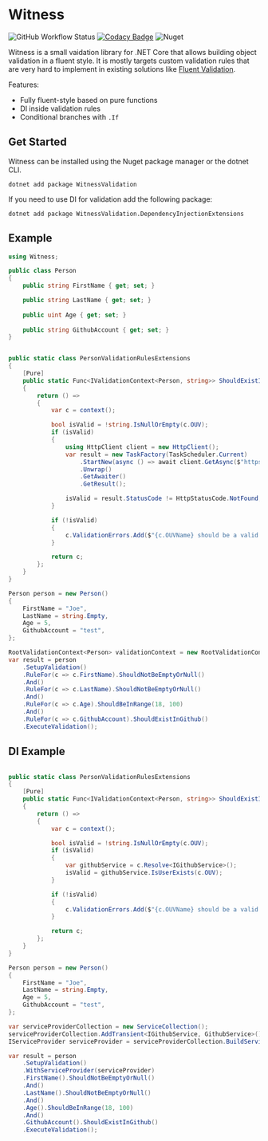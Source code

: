 # Witness

![GitHub Workflow Status](https://img.shields.io/github/workflow/status/MrZoidberg/Witness/Build) [![Codacy Badge](https://app.codacy.com/project/badge/Grade/69696e45f75f455e9a7654ca2b12f227)](https://www.codacy.com/manual/mihail.merkulov/Witness?utm_source=github.com&amp;utm_medium=referral&amp;utm_content=MrZoidberg/Witness&amp;utm_campaign=Badge_Grade) ![Nuget](https://img.shields.io/nuget/v/WitnessValidation)

Witness is a small vaidation library for .NET Core that allows building object validation in a fluent style.
It is mostly targets custom validation rules that are very hard to implement in existing solutions like [Fluent Validation](https://github.com/FluentValidation/FluentValidation).

Features:

- Fully fluent-style based on pure functions
- DI inside validation rules
- Conditional branches with `.If`

## Get Started

Witness can be installed using the Nuget package manager or the dotnet CLI.

`dotnet add package WitnessValidation`

If you need to use DI for validation add the following package:

`dotnet add package WitnessValidation.DependencyInjectionExtensions`


## Example

```csharp
using Witness;

public class Person
{
    public string FirstName { get; set; }

    public string LastName { get; set; }
    
    public uint Age { get; set; }
    
    public string GithubAccount { get; set; }
}


public static class PersonValidationRulesExtensions
{    
    [Pure]
    public static Func<IValidationContext<Person, string>> ShouldExistInGithub(this Func<IValidationContext<Person, string>> context)
    {
        return () =>
        {
            var c = context();

            bool isValid = !string.IsNullOrEmpty(c.OUV);
            if (isValid)
            {
                using HttpClient client = new HttpClient();
                var result = new TaskFactory(TaskScheduler.Current)
                    .StartNew(async () => await client.GetAsync($"https://github.com/{c.OUV}"))
                    .Unwrap()
                    .GetAwaiter()
                    .GetResult();

                isValid = result.StatusCode != HttpStatusCode.NotFound;
            }

            if (!isValid)
            {
                c.ValidationErrors.Add($"{c.OUVName} should be a valid Github username");
            }

            return c;
        };
    }
}

Person person = new Person()
{
    FirstName = "Joe",
    LastName = string.Empty,
    Age = 5,
    GithubAccount = "test",
};

RootValidationContext<Person> validationContext = new RootValidationContext<Person>(person);
var result = person
    .SetupValidation()
    .RuleFor(c => c.FirstName).ShouldNotBeEmptyOrNull()
    .And()
    .RuleFor(c => c.LastName).ShouldNotBeEmptyOrNull()
    .And()
    .RuleFor(c => c.Age).ShouldBeInRange(18, 100)
    .And()
    .RuleFor(c => c.GithubAccount).ShouldExistInGithub()
    .ExecuteValidation();
```

## DI Example

```csharp

public static class PersonValidationRulesExtensions
{
    [Pure]
    public static Func<IValidationContext<Person, string>> ShouldExistInGithub(this Func<IValidationContext<Person, string>> context)
    {
        return () =>
        {
            var c = context();

            bool isValid = !string.IsNullOrEmpty(c.OUV);
            if (isValid)
            {
                var githubService = c.Resolve<IGithubService>();
                isValid = githubService.IsUserExists(c.OUV);
            }

            if (!isValid)
            {
                c.ValidationErrors.Add($"{c.OUVName} should be a valid Github username");
            }

            return c;
        };
    }
}

Person person = new Person()
{
    FirstName = "Joe",
    LastName = string.Empty,
    Age = 5,
    GithubAccount = "test",
};

var serviceProviderCollection = new ServiceCollection();
serviceProviderCollection.AddTransient<IGithubService, GithubService>();
IServiceProvider serviceProvider = serviceProviderCollection.BuildServiceProvider();

var result = person
    .SetupValidation()
    .WithServiceProvider(serviceProvider)
    .FirstName().ShouldNotBeEmptyOrNull()
    .And()
    .LastName().ShouldNotBeEmptyOrNull()
    .And()
    .Age().ShouldBeInRange(18, 100)
    .And()
    .GithubAccount().ShouldExistInGithub()
    .ExecuteValidation();
```